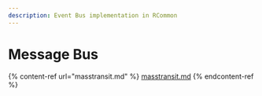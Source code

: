 ```yaml
---
description: Event Bus implementation in RCommon
---
```


# Message Bus

{% content-ref url="masstransit.md" %}
[masstransit.md](masstransit.md)
{% endcontent-ref %}
